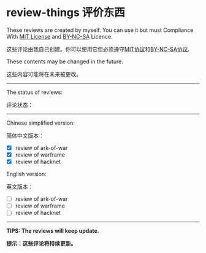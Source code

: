 # review-things  评价东西
These reviews are created by myself. You can use it but must Compliance With [MIT License](https://github.com/sctop/review-things/blob/master/LICENSE) and [BY-NC-SA](https://creativecommons.org/licenses/by-nc-sa/4.0/) Licence.

这些评论由我自己创建。你可以使用它但必须遵守[MIT协议](https://github.com/sctop/review-things/blob/master/LICENSE)和[BY-NC-SA协议](https://creativecommons.org/licenses/by-nc-sa/4.0/).

These contents may be changed in the future.

这些内容可能将在未来被更改。

***

The status of reviews:

评论状态：

---

Chinese simplified version:

简体中文版本：

- [x] review of ark-of-war
- [x] review of warframe
- [x] review of hacknet

English version:

英文版本：

- [ ] review of ark-of-war
- [ ] review of warframe
- [ ] review of hacknet

***

**TIPS: The reviews will keep update.**

**提示：这些评论将持续更新。**